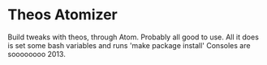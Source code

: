# Theos Atomizer

Build tweaks with theos, through Atom.
Probably all good to use. All it does is set some bash variables and runs 'make package install'
Consoles are soooooooo 2013.
